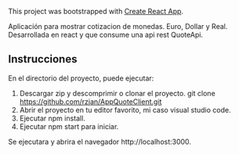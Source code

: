 This project was bootstrapped with [Create React App](https://github.com/facebook/create-react-app).

Aplicación para mostrar cotizacion de monedas. Euro, Dollar y Real.
Desarrollada en react y que consume una api rest QuoteApi.

## Instrucciones
En el directorio del proyecto, puede ejecutar:

1. Descargar zip y descomprimir o clonar el proyecto. git clone https://github.com/rzjan/AppQuoteClient.git
2. Abrir el proyecto en tu editor favorito, mi caso visual studio code.
2. Ejecutar npm install.
3. Ejecutar npm start para iniciar.

Se ejecutara y abrira el navegador http://localhost:3000.



